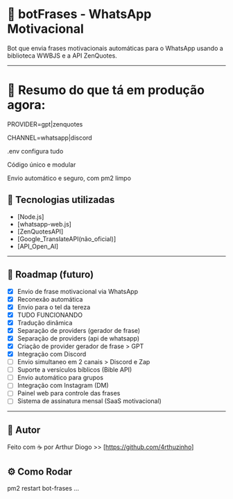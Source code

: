 # 🤖 botFrases - WhatsApp Motivacional

Bot que envia frases motivacionais automáticas para o WhatsApp usando a biblioteca WWBJS e a API ZenQuotes.

---

# 📝 Resumo do que tá em produção agora:

PROVIDER=gpt|zenquotes

CHANNEL=whatsapp|discord

.env configura tudo

Código único e modular

Envio automático e seguro, com pm2 limpo

## 🔌 Tecnologias utilizadas

- [Node.js]
- [whatsapp-web.js]
- [ZenQuotesAPI]
- [Google_TranslateAPI(não_oficial)]
- [API_Open_AI]

---

## 📍 Roadmap (futuro)

- [x] Envio de frase motivacional via WhatsApp
- [x] Reconexão automática
- [x] Envio para o tel da tereza
- [x] TUDO FUNCIONANDO
- [x] Tradução dinâmica
- [x] Separação de providers (gerador de frase)
- [x] Separação de providers (api de whatsapp)
- [x] Criação de provider gerador de frase > GPT
- [x] Integração com Discord
- [ ] Envio simultaneo em 2 canais > Discord e Zap
- [ ] Suporte a versículos bíblicos (Bible API)
- [ ] Envio automático para grupos
- [ ] Integração com Instagram (DM)
- [ ] Painel web para controle das frases
- [ ] Sistema de assinatura mensal (SaaS motivacional)

---

## 👤 Autor

Feito com ☕ por Arthur Diogo >> [https://github.com/4rthuzinho]


## ⚙️ Como Rodar

pm2 restart bot-frases
...